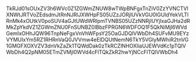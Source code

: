 TkRJd01sOUxZV3h6WVc0Z1ZGWmZNUW8wTWpBNFgxTnZiV0ZzYVNCTVlXNWtJRTVoZEdsdmJtRnNJRlJXWHpFS05UZzJORjlUVkVGU0lGUldYekVLTlRnMk4xOUtkV0poSUV4aGJtUWdWRlpmTVNBS05UZzNNRjlUYjIxaGJHa2dRMkZpYkdVZ1ZGWmZNU0FnSUNBZ0lBbzFPRGN6WDFOQ1F5QkNiMjl6WVdGemIxOHhJQW96TnpNeFgxVnVhWFpsY25OaGJDQlVWbDh4SUFvMU9EYzVYMUIxYm5RZ1RHRnVaQ0JVVmw4eElDQUtNemN6TkY5VGIyMWhiR2tnVG1GMGFXOXVZV3dnVkZaZk1TQWdDak0zTkRCZlNHOXliaUJEWVdKc1pTQlVWbDh4Q2pNM05ETmZVMjl0WVd4cFlTQkZkR2hwYjNCcFlTQlVWbDh4
